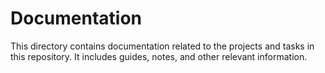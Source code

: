 # Documentation

This directory contains documentation related to the projects and tasks in this repository. It includes guides, notes, and other relevant information.
